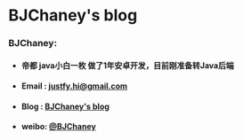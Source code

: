 # BJChaney's blog


### BJChaney:
- ####  帝都 java小白一枚 做了1年安卓开发，目前刚准备转Java后端
- ####  Email : justfy.hi@gmail.com
- ####  Blog : [BJChaney's blog](https://bjchaney.github.io)
- ####  weibo: [@BJChaney](http://weibo.com/u/5904364811)